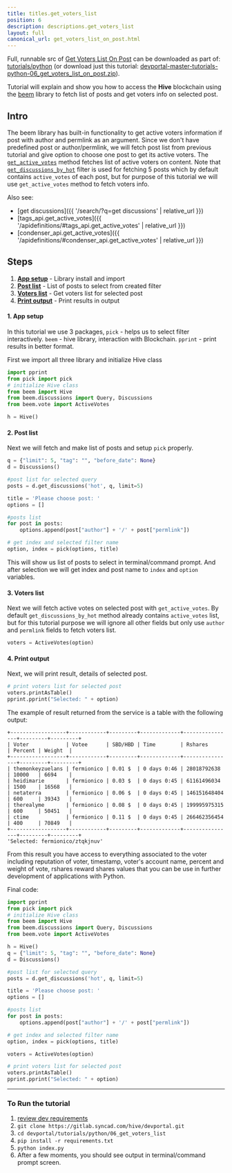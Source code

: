 ```yaml
---
title: titles.get_voters_list
position: 6
description: descriptions.get_voters_list
layout: full
canonical_url: get_voters_list_on_post.html
---
```

Full, runnable src of [Get Voters List On Post](https://gitlab.syncad.com/hive/devportal/-/tree/master/tutorials/python/06_get_voters_list_on_post) can be downloaded as part of: [tutorials/python](https://gitlab.syncad.com/hive/devportal/-/tree/master/tutorials/python) (or download just this tutorial: [devportal-master-tutorials-python-06_get_voters_list_on_post.zip](https://gitlab.syncad.com/hive/devportal/-/archive/master/devportal-master.zip?path=tutorials/python/06_get_voters_list_on_post)).

Tutorial will explain and show you how to access the **Hive** blockchain using the [beem](https://github.com/holgern/beem) library to fetch list of posts and get voters info on selected post.

## Intro

The beem library has built-in functionality to get active voters information if post with author and permlink as an argument. Since we don't have predefined post or author/permlink, we will fetch post list from previous tutorial and give option to choose one post to get its active voters. The [`get_active_votes`](https://beem.readthedocs.io/en/latest/apidefinitions.html#get-active-votes) method fetches list of active voters on content. Note that [`get_discussions_by_hot`](https://beem.readthedocs.io/en/latest/apidefinitions.html#get-discussions-by-hot) filter is used for fetching 5 posts which by default contains `active_votes` of each post, but for purpose of this tutorial we will use `get_active_votes` method to fetch voters info.

Also see:
* [get discussions]({{ '/search/?q=get discussions' | relative_url }})
* [tags_api.get_active_votes]({{ '/apidefinitions/#tags_api.get_active_votes' | relative_url }})
* [condenser_api.get_active_votes]({{ '/apidefinitions/#condenser_api.get_active_votes' | relative_url }})

## Steps

1.  [**App setup**](#app-setup) - Library install and import
1.  [**Post list**](#post-list) - List of posts to select from created filter 
1.  [**Voters list**](#voters-list) - Get voters list for selected post
1.  [**Print output**](#print-output) - Print results in output

#### 1. App setup <a name="app-setup"></a>

In this tutorial we use 3 packages, `pick` - helps us to select filter interactively. `beem` - hive library, interaction with Blockchain. `pprint` - print results in better format.

First we import all three library and initialize Hive class

```python
import pprint
from pick import pick
# initialize Hive class
from beem import Hive
from beem.discussions import Query, Discussions
from beem.vote import ActiveVotes

h = Hive()
```

#### 2. Post list <a name="post-list"></a>

Next we will fetch and make list of posts and setup `pick` properly.

```python
q = {"limit": 5, "tag": "", "before_date": None}
d = Discussions()

#post list for selected query
posts = d.get_discussions('hot', q, limit=5)

title = 'Please choose post: '
options = []

#posts list
for post in posts:
	options.append(post["author"] + '/' + post["permlink"])

# get index and selected filter name
option, index = pick(options, title)
```

This will show us list of posts to select in terminal/command prompt. And after selection we will get index and post name to `index` and `option` variables.

#### 3. Voters list <a name="voters-list"></a>

Next we will fetch active votes on selected post with `get_active_votes`. By default `get_discussions_by_hot` method already contains `active_votes` list, but for this tutorial purpose we will ignore all other fields but only use `author` and `permlink` fields to fetch voters list.

```python
voters = ActiveVotes(option)
```

#### 4. Print output <a name="print-output"></a>

Next, we will print result, details of selected post.

```python
# print voters list for selected post
voters.printAsTable()
pprint.pprint("Selected: " + option)
```

The example of result returned from the service is a table with the following output:

```
+------------------+------------+---------+-------------+----------------+---------+---------+
| Voter            | Votee      | SBD/HBD | Time        | Rshares        | Percent | Weight  |
+------------------+------------+---------+-------------+----------------+---------+---------+
| themonkeyzuelans | fermionico | 0.01 $  | 0 days 0:46 | 28018792638    | 10000   | 6694    |
| heidimarie       | fermionico | 0.03 $  | 0 days 0:45 | 61161496034    | 1500    | 16568   |
| netaterra        | fermionico | 0.06 $  | 0 days 0:45 | 146151648404   | 600     | 39343   |
| therealyme       | fermionico | 0.08 $  | 0 days 0:45 | 199995975315   | 600     | 50451   |
| ctime            | fermionico | 0.11 $  | 0 days 0:45 | 266462356454   | 400     | 70849   |
+------------------+------------+---------+-------------+----------------+---------+---------+
'Selected: fermionico/ztqkjnuv'
```

From this result you have access to everything associated to the voter including reputation of voter, timestamp, voter's account name, percent and weight of vote, rshares reward shares values that you can be use in further development of applications with Python.

Final code:

```python
import pprint
from pick import pick
# initialize Hive class
from beem import Hive
from beem.discussions import Query, Discussions
from beem.vote import ActiveVotes

h = Hive()
q = {"limit": 5, "tag": "", "before_date": None}
d = Discussions()

#post list for selected query
posts = d.get_discussions('hot', q, limit=5)

title = 'Please choose post: '
options = []

#posts list
for post in posts:
	options.append(post["author"] + '/' + post["permlink"])

# get index and selected filter name
option, index = pick(options, title)

voters = ActiveVotes(option)

# print voters list for selected post
voters.printAsTable()
pprint.pprint("Selected: " + option)


```

---

### To Run the tutorial

1. [review dev requirements](getting_started.html)
1. `git clone https://gitlab.syncad.com/hive/devportal.git`
1. `cd devportal/tutorials/python/06_get_voters_list`
1. `pip install -r requirements.txt`
1. `python index.py`
1. After a few moments, you should see output in terminal/command prompt screen.
